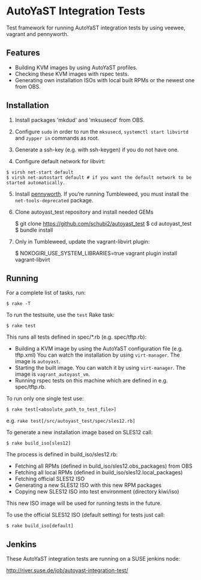 AutoYaST Integration Tests
===========================

Test framework for running AutoYaST integration tests by using veewee,
 vagrant and pennyworth.

Features
--------

  * Building KVM images by using AutoYaST profiles.
  * Checking these KVM images with rspec tests.
  * Generating own installation ISOs with local built RPMs or the newest one from OBS.


Installation
------------

  1. Install packages 'mkdud' and 'mksusecd' from OBS.

  2. Configure `sudo` in order to run the `mksusecd`, `systemctl start
     libvirtd` and `zypper in` commands as root.

  3. Generate a ssh-key (e.g. with ssh-keygen) if you do not have one.

  4. Configure default network for libvirt:

    $ virsh net-start default
    $ virsh net-autostart default # if you want the default network to be started automatically.

  5. Install [pennyworth](https://github.com/SUSE/pennyworth#installation). If you’re running Tumbleweed,
     you must install the `net-tools-deprecated` package.

  6. Clone autoyast_test repository and install needed GEMs

        $ git clone https://github.com/schubi2/autoyast_test
        $ cd autoyast_test
        $ bundle install

  7. Only in Tumbleweed, update the vagrant-libvirt plugin:

        $ NOKOGIRI_USE_SYSTEM_LIBRARIES=true vagrant plugin install vagrant-libvirt



Running
-------

For a complete list of tasks, run:

    $ rake -T

To run the testsuite, use the `test` Rake task:

    $ rake test

This runs all tests defined in spec/*.rb (e.g. spec/tftp.rb):
* Building a KVM image by using the AutoYaST configuration file (e.g. tftp.xml)
      You can watch the installation by using `virt-manager`. The image is `autoyast`.
* Starting the built image.
  You can watch it by using `virt-manager`. The image is `vagrant_autoyast_vm`.
* Running rspec tests on this machine which are defined in e.g. spec/tftp.rb.

To run only one single test use:

    $ rake test[<absolute_path_to_test_file>]

e.g. `rake test[/src/autoyast_test/spec/sles12.rb]`

To generate a new installation image based on SLES12 call:

    $ rake build_iso[sles12]

The process is defined in build_iso/sles12.rb:

* Fetching all RPMs (defined in build_iso/sles12.obs_packages) from OBS
* Fetching all local RPMs (defined in build_iso/sles12.local_packages)
* Fetching official SLES12 ISO
* Generating a new SLES12 ISO with this new RPM packages
* Copying new SLES12 ISO into test environment (directory kiwi/iso)

This new ISO image will be used for running tests in the future.

To use the official SLES12 ISO (default setting) for tests just call:

    $ rake build_iso[default]


Jenkins
-------

These AutoYaST integration tests are running on a SUSE jenkins node:

http://river.suse.de/job/autoyast-integration-test/
